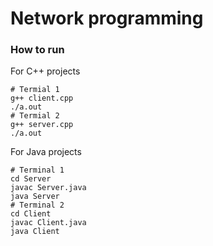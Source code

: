 # Network programming

### How to run

For C++ projects
```
# Termial 1
g++ client.cpp
./a.out
# Termial 2
g++ server.cpp
./a.out
```

For Java projects
```
# Terminal 1
cd Server
javac Server.java
java Server
# Terminal 2
cd Client
javac Client.java
java Client
```